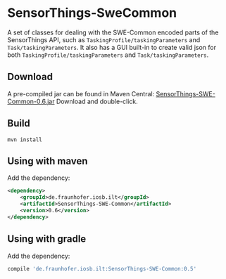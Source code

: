 # SensorThings-SweCommon

A set of classes for dealing with the SWE-Common encoded parts of the SensorThings API, such as `TaskingProfile/taskingParameters` and `Task/taskingParameters`.
It also has a GUI built-in to create valid json for both `TaskingProfile/taskingParameters` and `Task/taskingParameters`.

## Download

A pre-compiled jar can be found in Maven Central:
[SensorThings-SWE-Common-0.6.jar](https://repo1.maven.org/maven2/de/fraunhofer/iosb/ilt/SensorThings-SWE-Common/0.6/SensorThings-SWE-Common-0.6.jar)
Download and double-click.

## Build
```
mvn install
```

## Using with maven

Add the dependency:
```xml
<dependency>
    <groupId>de.fraunhofer.iosb.ilt</groupId>
    <artifactId>SensorThings-SWE-Common</artifactId>
    <version>0.6</version>
</dependency>

```

## Using with gradle

Add the dependency:
```gradle
compile 'de.fraunhofer.iosb.ilt:SensorThings-SWE-Common:0.5'
```
